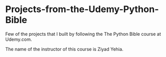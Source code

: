 ﻿# Projects-from-the-Udemy-Python-Bible


Few of the projects that I built by following the The Python Bible course at Udemy.com.

The name of the instructor of this course is Ziyad Yehia.
